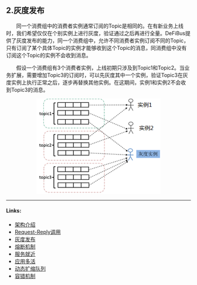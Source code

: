 ## 2.灰度发布

&nbsp;&nbsp;&nbsp;&nbsp;&nbsp;&nbsp;
同一个消费组中的消费者实例通常订阅的Topic是相同的。在有新业务上线时，我们希望仅仅在个别实例上进行灰度，验证通过之后再进行全量。DeFiBus提供了灰度发布的能力，同一个消费组中，允许不同消费者实例订阅不同的Topic，只有订阅了某个具体Topic的实例才能够收到这个Topic的消息，同消费组中没有订阅这个Topic的实例不会收到消息。

&nbsp;&nbsp;&nbsp;&nbsp;&nbsp;&nbsp;
假设一个消费组有3个消费者实例，上线初期只涉及到Topic1和Topic2。当业务扩展，需要增加Topic3的订阅时，可以先灰度其中一个实例，验证Topic3在灰度实例上执行正常之后，逐步再替换其他实例。在这期间，实例1和实例2不会收到Topic3的消息。

<div align=center>

![avater](../../images/features/dark-launch-p1.png)

</div>

---
#### Links:
* [架构介绍](../../../README.md)
* [Request-Reply调用](docs/cn/features/1-request-response-call.md)
* [灰度发布](docs/cn/features/2-dark-launch.md)
* [熔断机制](docs/cn/features/3-circuit-break-mechanism.md)
* [服务就近](docs/cn/features/4-invoke-service-nearby.md)
* [应用多活](docs/cn/features/5-multi-active.md)
* [动态扩缩队列](docs/cn/features/6-dynamic-adjust-queue.md)
* [容错机制](docs/cn/features/8-fault-tolerant.md)